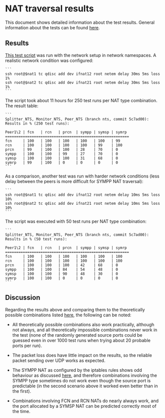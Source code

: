 NAT traversal results
=====================

This document shows detailed information about the test
results. General information about the tests can be found
[here](NAT_traversal_testing.md).

## Results

[This test script](../tools/setup_NAT_network.sh) was run with the
network setup in network namespaces. A realistic network condition was
configured:

    ```
    ssh root@$nat1 tc qdisc add dev ifnat12 root netem delay 30ms 5ms loss 1%
    ssh root@$nat2 tc qdisc add dev ifnat21 root netem delay 30ms 5ms loss 1%
    ```

The script took about 11 hours for 250 test runs per NAT type
combination. The result table:

    ```
    Splitter_NTS, Monitor_NTS, Peer_NTS (branch nts, commit 5c7ad00):
    Results in % (250 test runs):

    Peer1\2 | fcn   | rcn   | prcn  | sympp | symsp | symrp
    ========================================================
    fcn     | 100   | 100   | 100   | 100   | 100   | 99
    rcn     | 100   | 100   | 100   | 100   | 99    | 100
    prcn    | 99    | 100   | 100   | 28    | 70    | 0
    sympp   | 100   | 100   | 99    | 27    | 70    | 0
    symsp   | 100   | 100   | 100   | 31    | 68    | 0
    symrp   | 99    | 100   | 0     | 0     | 0     | 0
    ```

As a comparison, another test was run with harder network
conditions (less delay between the peers is more difficult
for SYMPP NAT traversal):

    ```
    ssh root@$nat1 tc qdisc add dev ifnat12 root netem delay 10ms 5ms loss 10%
    ssh root@$nat2 tc qdisc add dev ifnat21 root netem delay 10ms 5ms loss 10%
    ```

The script was executed with 50 test runs per NAT type combination:

    ```
    Splitter_NTS, Monitor_NTS, Peer_NTS (branch nts, commit 5c7ad00):
    Results in % (50 test runs):

    Peer1\2 | fcn   | rcn   | prcn  | sympp | symsp | symrp
    ========================================================
    fcn     | 100   | 100   | 100   | 100   | 100   | 100
    rcn     | 100   | 100   | 100   | 100   | 100   | 100
    prcn    | 100   | 100   | 100   | 42    | 68    | 0
    sympp   | 100   | 100   | 84    | 54    | 48    | 0
    symsp   | 100   | 100   | 90    | 48    | 30    | 0
    symrp   | 100   | 100   | 0     | 0     | 0     | 0
    ```

## Discussion

Regarding the results above and comparing them to the theoretically
possible combinations listed [here](NAT_traversal.md), the following
can be noted:

* All theoretically possible combinations also work practically,
  although not always, and all theoretically impossible combinations
  never work in the test (none of the randomly generated source ports
  could be guessed even in over 1000 test runs when trying about 20
  probable ports per run).

* The packet loss does have little impact on the results, so the
  reliable packet sending over UDP works as expected.

* The SYMPP NAT as configured by the iptables rules shows odd
  behaviour as discussed [here](NAT_traversal_testing.md), and
  therefore combinations involving the SYMPP type sometimes do not
  work even though the source port is predictable (in the second
  scenario above it worked even better than in the first).

* Combinations involving FCN and RCN NATs do nearly always work, and
  the port allocated by a SYMSP NAT can be predicted correctly most of
  the time.
